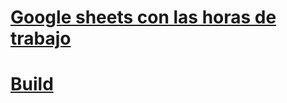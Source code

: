 # [Google sheets con las horas de trabajo](https://docs.google.com/spreadsheets/d/1KaPQFhalR4DZHaM5jg_axbyKSt9URb51T6iQw68BVRU/edit?usp=sharing)

# [Build](https://drive.google.com/drive/folders/1Fep-Eejzn7g4BHHO9WRPwDZvsP1kmwEO?usp=drivelink)

